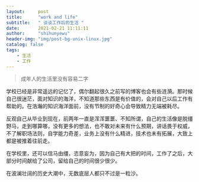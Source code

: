 ```yaml
---
layout:     post
title:      "work and life"
subtitle:   " 谈谈工作后的生活 "
date:       2021-02-21 11:11:11
author:     "shihunyewu"
header-img: "img/post-bg-unix-linux.jpg"
catalog: false
tags:
    - 生活
    - 工作
---
```


> 成年人的生活里没有容易二字

学校已经是非常遥远的记忆了，偶尔翻起很久之前写的博客也会有些涟漪。那时候自己很迷茫，面对知识的海洋，不知道那些东西是有价值的，会对自己以后工作有帮助的。在浩瀚的知识海洋面前，没有节制的好奇心会导致精力无端被耗尽。

反观自己从毕业到现在，前两年一直是浑浑噩噩、不知所谓，自己的生活像是脱缰野马，走到哪算哪，没有更多的想法，也不敢对未来有什么预期，讲话畏于权威，不了解职场法则，自学能力奇差，业务上没有什么精进，技术也未有拓展，大致上都是被推着往前走。

在学校里，还可以信马由缰，恣意妄为，因为自己有大把的时间，工作了之后，大部分时间献给了公司，留给自己的时间很少很少。

在波澜壮阔的历史大潮中，无数底层人都只不过是一粒沙。
